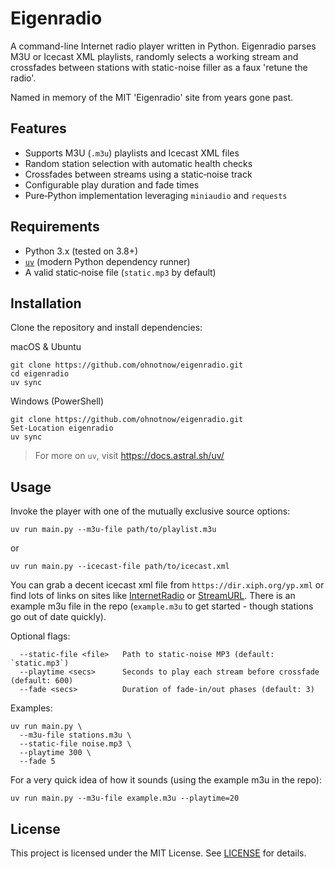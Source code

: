 # Eigenradio

A command-line Internet radio player written in Python. Eigenradio parses M3U or Icecast XML playlists, randomly selects a working stream and crossfades between stations with static-noise filler as a faux 'retune the radio'.

Named in memory of the MIT 'Eigenradio' site from years gone past.

## Features
- Supports M3U (`.m3u`) playlists and Icecast XML files
- Random station selection with automatic health checks
- Crossfades between streams using a static‐noise track
- Configurable play duration and fade times
- Pure‐Python implementation leveraging `miniaudio` and `requests`

## Requirements
- Python 3.x (tested on 3.8+)
- [`uv`](https://docs.astral.sh/uv/) (modern Python dependency runner)
- A valid static‐noise file (`static.mp3` by default)

## Installation

Clone the repository and install dependencies:

macOS & Ubuntu
```
git clone https://github.com/ohnotnow/eigenradio.git
cd eigenradio
uv sync
```

Windows (PowerShell)
```
git clone https://github.com/ohnotnow/eigenradio.git
Set-Location eigenradio
uv sync
```

> For more on `uv`, visit https://docs.astral.sh/uv/

## Usage

Invoke the player with one of the mutually exclusive source options:

```
uv run main.py --m3u-file path/to/playlist.m3u
```
or
```
uv run main.py --icecast-file path/to/icecast.xml
```

You can grab a decent icecast xml file from `https://dir.xiph.org/yp.xml` or find lots of links on sites like [InternetRadio](https://www.internet-radio.com/) or [StreamURL](https://streamurl.link/).  There is an example m3u file in the repo (`example.m3u` to get started - though stations go out of date quickly).

Optional flags:
```
  --static-file <file>   Path to static‐noise MP3 (default: `static.mp3`)
  --playtime <secs>      Seconds to play each stream before crossfade (default: 600)
  --fade <secs>          Duration of fade‐in/out phases (default: 3)
```

Examples:
```
uv run main.py \
  --m3u-file stations.m3u \
  --static-file noise.mp3 \
  --playtime 300 \
  --fade 5
```

For a very quick idea of how it sounds (using the example m3u in the repo):
```
uv run main.py --m3u-file example.m3u --playtime=20
```

## License

This project is licensed under the MIT License.  See [LICENSE](LICENSE) for details.
